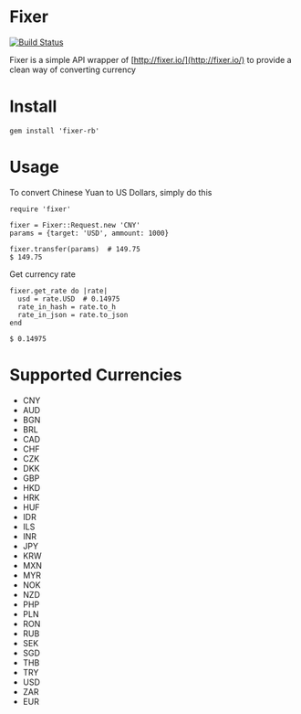 # Fixer

[![Build Status](https://travis-ci.org/gaotongfei/fixer.svg?branch=master)](https://travis-ci.org/gaotongfei/fixer)

Fixer is a simple API wrapper of [http://fixer.io/](http://fixer.io/) to provide a clean way of converting currency

# Install

```
gem install 'fixer-rb'
```

# Usage

To convert Chinese Yuan to US Dollars, simply do this

```
require 'fixer'

fixer = Fixer::Request.new 'CNY'
params = {target: 'USD', ammount: 1000}

fixer.transfer(params)  # 149.75
$ 149.75
```

Get currency rate
```
fixer.get_rate do |rate|
  usd = rate.USD  # 0.14975
  rate_in_hash = rate.to_h
  rate_in_json = rate.to_json
end

$ 0.14975
```

# Supported Currencies

* CNY
* AUD
* BGN
* BRL
* CAD
* CHF
* CZK
* DKK
* GBP
* HKD
* HRK
* HUF
* IDR
* ILS
* INR
* JPY
* KRW
* MXN
* MYR
* NOK
* NZD
* PHP
* PLN
* RON
* RUB
* SEK
* SGD
* THB
* TRY
* USD
* ZAR
* EUR
